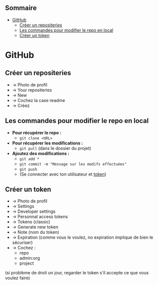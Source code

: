 ## Sommaire
- [GitHub](#github)
  - [Créer un repositeries](#créer-un-repositeries)
  - [Les commandes pour modifier le repo en local](#les-commandes-pour-modifier-le-repo-en-local)
  - [Créer un token](#créer-un-token)


# GitHub 
## Créer un repositeries
* -> Photo de profil
* -> Your repositeries
* -> New
* -> Cochez la case readme
* -> Créez


## Les commandes pour modifier le repo en local
* **Pour récupérer le repo :**
  * `git clone <URL>`
* **Pour récupérer les modifications :**
  * `git pull` (dans le dossier du projet)
* **Ajoutez des modifications :**
  * `git add *`
  * `git commit -m "Message sur les modifs effectuées"`
  * `git push`
  * (Se connecter avec ton utilisateur et [token](#3-créer-un-token-))

## Créer un token
* -> Photo de profil
* -> Settings
* -> Developer settings
* -> Personnal access tokens
* -> Tokens (classic)
* -> Generate new token
* -> Note (nom du token)
* -> Expiration (comme vous le voulez, no expiration implique de bien le sécuriser)
* -> Cochez :
    * repo
    * admin:org
    * project 
  
(si problème de droit un jour, regarder le token s'il accepte ce que vous voulez faire)